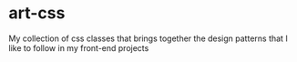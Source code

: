 # art-css
My collection of css classes that brings together the design patterns that I like to follow in my front-end projects
